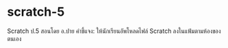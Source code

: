 # scratch-5
Scratch ป.5 สอนโดย อ.ปาย
คำชี้แจง: ให้นักเรียนอัพโหลดไฟล์ Scratch ลงในแฟ้มตามห้องของตนเอง

